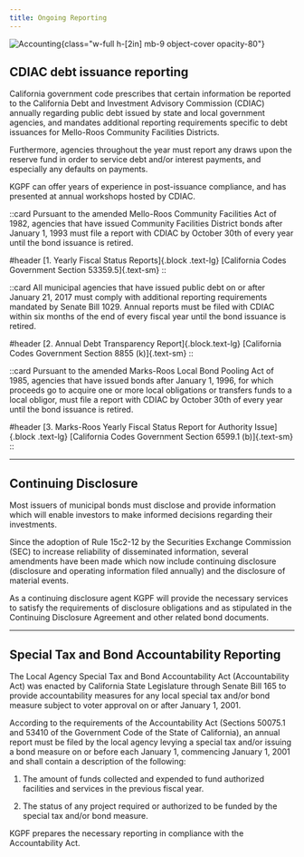 ```yaml
---
title: Ongoing Reporting
---
```


![Accounting](/img/accounting.jpg){class="w-full h-[2in] mb-9 object-cover opacity-80"}

CDIAC debt issuance reporting
-----------------------------

California government code prescribes that certain information be reported to the California Debt
and Investment Advisory Commission (CDIAC) annually regarding public debt issued by state and local
government agencies, and mandates additional reporting requirements specific to debt issuances for
Mello-Roos Community Facilities Districts.

Furthermore, agencies throughout the year must report any draws upon the reserve fund in order to
service debt and/or interest payments, and especially any defaults on payments.

KGPF can offer years of experience in post-issuance compliance, and has presented at annual
workshops hosted by CDIAC.

::card
Pursuant to the amended Mello-Roos Community Facilities Act of 1982, agencies that have issued
Community Facilities District bonds after January 1, 1993 must file a report with CDIAC by October
30th of every year until the bond issuance is retired.

#header
[1. Yearly Fiscal Status Reports]{.block .text-lg}
[California Codes Government Section 53359.5]{.text-sm}
::


::card
All municipal agencies that have issued public debt on or after January 21, 2017 must comply with
additional reporting requirements mandated by Senate Bill 1029. Annual reports must be filed with
CDIAC within six months of the end of every fiscal year until the bond issuance is retired.

#header
[2. Annual Debt Transparency Report]{.block.text-lg}
[California Codes Government Section 8855 (k)]{.text-sm}
::

::card
Pursuant to the amended Marks-Roos Local Bond Pooling Act of 1985, agencies that have issued bonds
after January 1, 1996, for which proceeds go to acquire one or more local obligations or transfers
funds to a local obligor, must file a report with CDIAC by October 30th of every year until the
bond issuance is retired.

#header
[3. Marks-Roos Yearly Fiscal Status Report for Authority Issue]{.block .text-lg}
[California Codes Government Section 6599.1 (b)]{.text-sm}
::

---

Continuing Disclosure
---------------------

Most issuers of municipal bonds must disclose and provide information which will enable
investors to make informed decisions regarding their investments.

Since the adoption of Rule 15c2-12 by the Securities Exchange Commission (SEC) to increase
reliability of disseminated information, several amendments have been made which now include
continuing disclosure (disclosure and operating information filed annually) and the disclosure of
material events.

As a continuing disclosure agent KGPF will provide the necessary services to satisfy the
requirements of disclosure obligations and as stipulated in the Continuing Disclosure Agreement and
other related bond documents.

---

Special Tax and Bond Accountability Reporting
---------------------------------------------

The Local Agency Special Tax and Bond Accountability Act (Accountability Act) was enacted by
California State Legislature through Senate Bill 165 to provide accountability measures for any
local special tax and/or bond measure subject to voter approval on or after January 1, 2001.

According to the requirements of the Accountability Act (Sections 50075.1 and 53410 of the
Government Code of the State of California), an annual report must be filed by the local agency
levying a special tax and/or issuing a bond measure on or before each January 1, commencing January
1, 2001 and shall contain a description of the following:

1. The amount of funds collected and expended to fund authorized facilities and services in the
   previous fiscal year.

2. The status of any project required or authorized to be funded by the special tax and/or bond
   measure.

KGPF prepares the necessary reporting in compliance with the Accountability Act.
